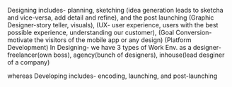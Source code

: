 Designing includes- planning, sketching (idea generation leads to sketcha and vice-versa, add detail and refine), and the post launching 
(Graphic Designer-story teller, visuals),
(UX- user experience, users with the best possible experience, understanding our customer),
(Goal Conversion- motivate the visitors of the mobile app or any design)
(Platform Development)
In Designing- we have 3 types of Work Env. as a designer- freelancer(own boss), agency(bunch of designers), inhouse(lead desginer of a company)  

whereas Developing includes- encoding, launching, and post-launching
